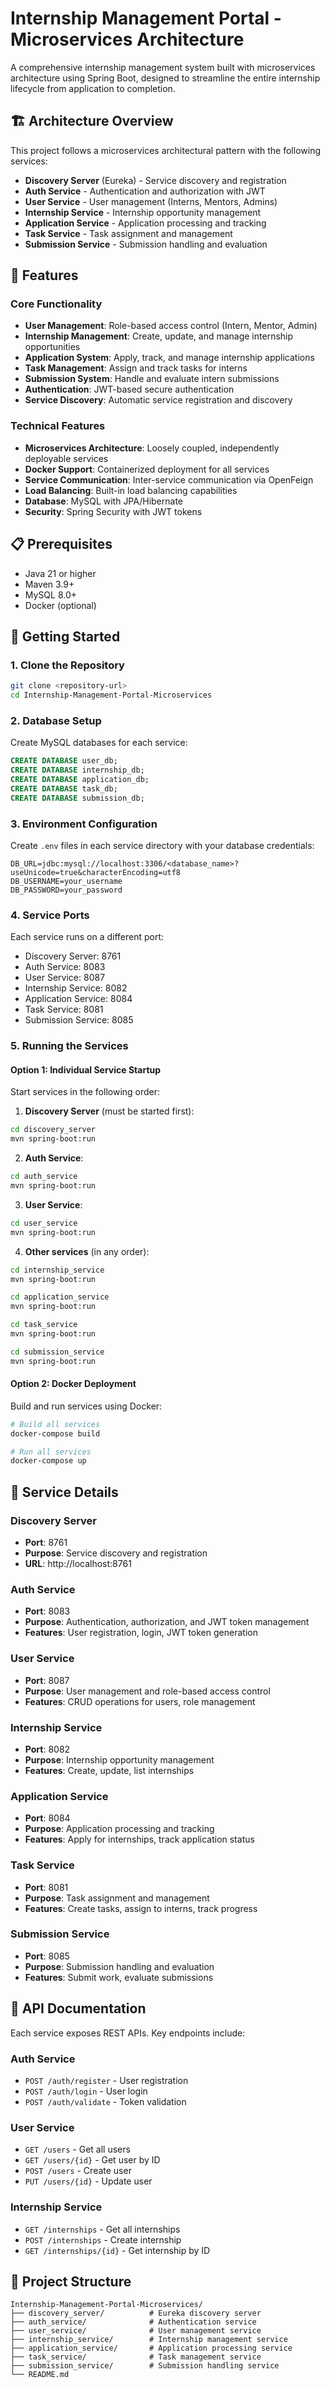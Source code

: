 # Internship Management Portal - Microservices Architecture

A comprehensive internship management system built with microservices architecture using Spring Boot, designed to streamline the entire internship lifecycle from application to completion.

## 🏗️ Architecture Overview

This project follows a microservices architectural pattern with the following services:

- **Discovery Server** (Eureka) - Service discovery and registration
- **Auth Service** - Authentication and authorization with JWT
- **User Service** - User management (Interns, Mentors, Admins)
- **Internship Service** - Internship opportunity management
- **Application Service** - Application processing and tracking
- **Task Service** - Task assignment and management
- **Submission Service** - Submission handling and evaluation

## 🚀 Features

### Core Functionality
- **User Management**: Role-based access control (Intern, Mentor, Admin)
- **Internship Management**: Create, update, and manage internship opportunities
- **Application System**: Apply, track, and manage internship applications
- **Task Management**: Assign and track tasks for interns
- **Submission System**: Handle and evaluate intern submissions
- **Authentication**: JWT-based secure authentication
- **Service Discovery**: Automatic service registration and discovery

### Technical Features
- **Microservices Architecture**: Loosely coupled, independently deployable services
- **Docker Support**: Containerized deployment for all services
- **Service Communication**: Inter-service communication via OpenFeign
- **Load Balancing**: Built-in load balancing capabilities
- **Database**: MySQL with JPA/Hibernate
- **Security**: Spring Security with JWT tokens

## 📋 Prerequisites

- Java 21 or higher
- Maven 3.9+
- MySQL 8.0+
- Docker (optional)

## 🚀 Getting Started

### 1. Clone the Repository
```bash
git clone <repository-url>
cd Internship-Management-Portal-Microservices
```

### 2. Database Setup
Create MySQL databases for each service:
```sql
CREATE DATABASE user_db;
CREATE DATABASE internship_db;
CREATE DATABASE application_db;
CREATE DATABASE task_db;
CREATE DATABASE submission_db;
```

### 3. Environment Configuration
Create `.env` files in each service directory with your database credentials:
```env
DB_URL=jdbc:mysql://localhost:3306/<database_name>?useUnicode=true&characterEncoding=utf8
DB_USERNAME=your_username
DB_PASSWORD=your_password
```

### 4. Service Ports
Each service runs on a different port:
- Discovery Server: 8761
- Auth Service: 8083
- User Service: 8087
- Internship Service: 8082
- Application Service: 8084
- Task Service: 8081
- Submission Service: 8085

### 5. Running the Services

#### Option 1: Individual Service Startup
Start services in the following order:

1. **Discovery Server** (must be started first):
```bash
cd discovery_server
mvn spring-boot:run
```

2. **Auth Service**:
```bash
cd auth_service
mvn spring-boot:run
```

3. **User Service**:
```bash
cd user_service
mvn spring-boot:run
```

4. **Other services** (in any order):
```bash
cd internship_service
mvn spring-boot:run

cd application_service
mvn spring-boot:run

cd task_service
mvn spring-boot:run

cd submission_service
mvn spring-boot:run
```

#### Option 2: Docker Deployment
Build and run services using Docker:

```bash
# Build all services
docker-compose build

# Run all services
docker-compose up
```

## 🔧 Service Details

### Discovery Server
- **Port**: 8761
- **Purpose**: Service discovery and registration
- **URL**: http://localhost:8761

### Auth Service
- **Port**: 8083
- **Purpose**: Authentication, authorization, and JWT token management
- **Features**: User registration, login, JWT token generation

### User Service
- **Port**: 8087
- **Purpose**: User management and role-based access control
- **Features**: CRUD operations for users, role management

### Internship Service
- **Port**: 8082
- **Purpose**: Internship opportunity management
- **Features**: Create, update, list internships

### Application Service
- **Port**: 8084
- **Purpose**: Application processing and tracking
- **Features**: Apply for internships, track application status

### Task Service
- **Port**: 8081
- **Purpose**: Task assignment and management
- **Features**: Create tasks, assign to interns, track progress

### Submission Service
- **Port**: 8085
- **Purpose**: Submission handling and evaluation
- **Features**: Submit work, evaluate submissions


## 📡 API Documentation

Each service exposes REST APIs. Key endpoints include:

### Auth Service
- `POST /auth/register` - User registration
- `POST /auth/login` - User login
- `POST /auth/validate` - Token validation

### User Service
- `GET /users` - Get all users
- `GET /users/{id}` - Get user by ID
- `POST /users` - Create user
- `PUT /users/{id}` - Update user

### Internship Service
- `GET /internships` - Get all internships
- `POST /internships` - Create internship
- `GET /internships/{id}` - Get internship by ID


## 📁 Project Structure

```
Internship-Management-Portal-Microservices/
├── discovery_server/          # Eureka discovery server
├── auth_service/              # Authentication service
├── user_service/              # User management service
├── internship_service/        # Internship management service
├── application_service/       # Application processing service
├── task_service/              # Task management service
├── submission_service/        # Submission handling service
└── README.md
